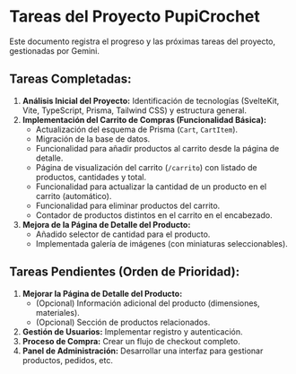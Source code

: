 # Tareas del Proyecto PupiCrochet

Este documento registra el progreso y las próximas tareas del proyecto, gestionadas por Gemini.

## Tareas Completadas:

1.  **Análisis Inicial del Proyecto:** Identificación de tecnologías (SvelteKit, Vite, TypeScript, Prisma, Tailwind CSS) y estructura general.
2.  **Implementación del Carrito de Compras (Funcionalidad Básica):**
    *   Actualización del esquema de Prisma (`Cart`, `CartItem`).
    *   Migración de la base de datos.
    *   Funcionalidad para añadir productos al carrito desde la página de detalle.
    *   Página de visualización del carrito (`/carrito`) con listado de productos, cantidades y total.
    *   Funcionalidad para actualizar la cantidad de un producto en el carrito (automático).
    *   Funcionalidad para eliminar productos del carrito.
    *   Contador de productos distintos en el carrito en el encabezado.
3.  **Mejora de la Página de Detalle del Producto:**
    *   Añadido selector de cantidad para el producto.
    *   Implementada galería de imágenes (con miniaturas seleccionables).

## Tareas Pendientes (Orden de Prioridad):

1.  **Mejorar la Página de Detalle del Producto:**
    *   (Opcional) Información adicional del producto (dimensiones, materiales).
    *   (Opcional) Sección de productos relacionados.
2.  **Gestión de Usuarios:** Implementar registro y autenticación.
3.  **Proceso de Compra:** Crear un flujo de checkout completo.
4.  **Panel de Administración:** Desarrollar una interfaz para gestionar productos, pedidos, etc.

